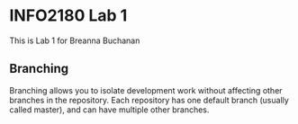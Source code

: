 # INFO2180 Lab 1


This is Lab 1 for Breanna Buchanan

## Branching

Branching allows you to isolate development work without affecting other branches in the repository. Each repository has one default branch (usually called master), and can have multiple other branches.
